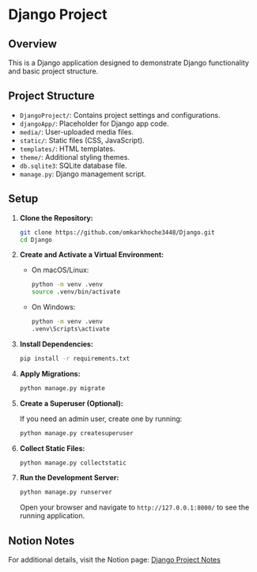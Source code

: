 
# Django Project

## Overview

This is a Django application designed to demonstrate Django functionality and basic project structure.

## Project Structure

- `DjangoProject/`: Contains project settings and configurations.
- `djangoApp/`: Placeholder for Django app code.
- `media/`: User-uploaded media files.
- `static/`: Static files (CSS, JavaScript).
- `templates/`: HTML templates.
- `theme/`: Additional styling themes.
- `db.sqlite3`: SQLite database file.
- `manage.py`: Django management script.

## Setup

1. **Clone the Repository:**

   ```bash
   git clone https://github.com/omkarkhoche3448/Django.git
   cd Django
   ```

2. **Create and Activate a Virtual Environment:**

   - On macOS/Linux:

     ```bash
     python -m venv .venv
     source .venv/bin/activate
     ```

   - On Windows:

     ```bash
     python -m venv .venv
     .venv\Scripts\activate
     ```

3. **Install Dependencies:**

   ```bash
   pip install -r requirements.txt
   ```

4. **Apply Migrations:**

   ```bash
   python manage.py migrate
   ```

5. **Create a Superuser (Optional):**

   If you need an admin user, create one by running:

   ```bash
   python manage.py createsuperuser
   ```

6. **Collect Static Files:**

   ```bash
   python manage.py collectstatic
   ```

7. **Run the Development Server:**

   ```bash
   python manage.py runserver
   ```

   Open your browser and navigate to `http://127.0.0.1:8000/` to see the running application.

## Notion Notes

For additional details, visit the Notion page: [Django Project Notes](https://www.notion.so/Django-f006a1f86a944887ad4bd758b2c10fe8)

